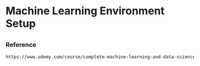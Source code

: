 
# Machine Learning Environment Setup 

## 



### Reference
```xml
https://www.udemy.com/course/complete-machine-learning-and-data-science-zero-to-mastery/l

```